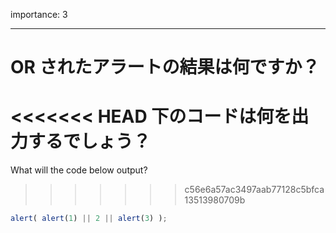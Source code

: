 importance: 3

---

# OR されたアラートの結果は何ですか？

<<<<<<< HEAD
下のコードは何を出力するでしょう？
=======
What will the code below output?
>>>>>>> c56e6a57ac3497aab77128c5bfca13513980709b

```js
alert( alert(1) || 2 || alert(3) );
```
